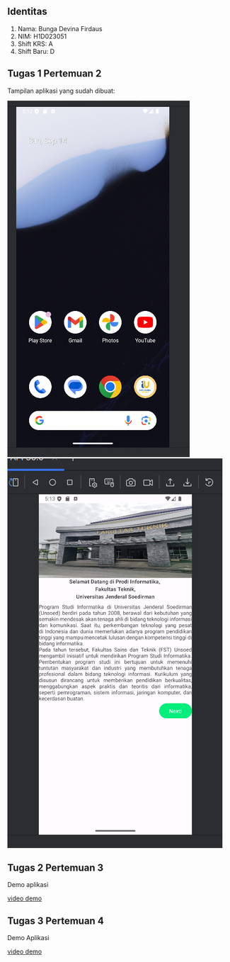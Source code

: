 ## Identitas
1. Nama: Bunga Devina Firdaus  
2. NIM: H1D023051  
3. Shift KRS: A  
4. Shift Baru: D  

## Tugas 1 Pertemuan 2
Tampilan aplikasi yang sudah dibuat:  

![Tampilan 1](tampilan1.png)  
![Tampilan 2](tampilan2.png)

## Tugas 2 Pertemuan 3
Demo aplikasi

[video demo](https://github.com/user-attachments/assets/07fb64e1-2750-4de2-a6f7-cfb2fa81a9f7)

## Tugas 3 Pertemuan 4
Demo Aplikasi

[video demo](https://github.com/user-attachments/assets/63ea3aa4-6939-4cf2-b41a-c56b0c55df59)

